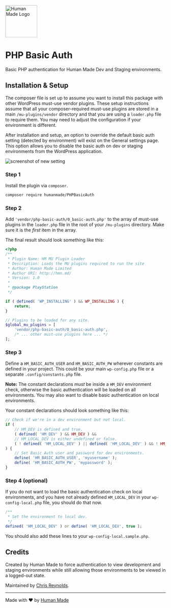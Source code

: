 <img src="https://humanmade.com/content/themes/humanmade/lib/hm-pattern-library/assets/images/logos/logo-red.svg" width="100" alt="Human Made Logo" />

# PHP Basic Auth
Basic PHP authentication for Human Made Dev and Staging environments.


## Installation & Setup
The composer file is set up to assume you want to install this package with other WordPress must-use vendor plugins. These setup instructions assume that all your composer-required must-use plugins are stored in a main `/mu-plugins/vendor` directory and that you are using a `loader.php` file to require them. You may need to adjust the configuration if your environment is different.

After installation and setup, an option to override the default basic auth setting (detected by environment) will exist on the General settings page. This option allows you to disable the basic auth on dev or staging environments from the WordPress application.

![screenshot of new setting](https://uc6f2b9f772644593e50f53e8473.previews.dropboxusercontent.com/p/thumb/AAqOi2KvI8SH00NPsiN1nI5jXBMQ46n1zu2KfHPJrIcSeJ9xheLLiDIOS1KFWbycOI-c5wIBDP5hSOXRYoPevZMTDUSkzoF8Gf5AJAydyU7PXvGZtniwjjP-Jhq63a2k5QveU0q3dvtYwvk6VTvghdN-SN0Nwtjlx3WmKA7WXwd2PHGnZ-tEUU2h7ZegArIjSaT3oy64AnP_JoHm_Wqp4FZ4h4RN6tqAvuQeVSqKyI20ReQeSDNyTFWTP-9BHmV1g3Fpvst2KYfo7kwnBARhKct_C8z-wnyegeUqD0V9nfdWLHqYOceubrbS640ommmPksyhUydaj5ML-AYqKr9Kd57iXLezzpFk20ZeTaVwNylmBgub10R2vGWJKIQzXCGw0ceJAN2pF0TOFPmz-BOln2S0tF8WugTeGTUX6fBxNt3-5HF-73xBL5NJnJrGKZjSS8m0noC3Q4J2Ezyi4Q5zGXL_je8wbFcVdAwOq0exXjlT1Q/p.png?fv_content=true)

### Step 1
Install the plugin via `composer`.

```bash
composer require humanmade/PHPBasicAuth
```

### Step 2
Add `'vendor/php-basic-auth/0_basic-auth.php'` to the array of must-use plugins in the `loader.php` file in the root of your `/mu-plugins` directory. Make sure it is the _first_ item in the array.

The final result should look something like this:

```php
<?php
/**
 * Plugin Name: HM MU Plugin Loader
 * Description: Loads the MU plugins required to run the site
 * Author: Human Made Limited
 * Author URI: http://hmn.md/
 * Version: 1.0
 *
 * @package PlayStation
 */

if ( defined( 'WP_INSTALLING' ) && WP_INSTALLING ) {
	return;
}

// Plugins to be loaded for any site.
$global_mu_plugins = [
	'vendor/php-basic-auth/0_basic-auth.php',
	/* ... other must-use plugins here ... */
];
```

### Step 3
Define a `HM_BASIC_AUTH_USER` and `HM_BASIC_AUTH_PW` wherever constants are defined in your project. This could be your main `wp-config.php` file or a separate `.config/constants.php` file. 

**Note:** The constant declarations _must_ be inside a `HM_DEV` environment check, otherwise the basic authentication will be loaded on all environments. You may also want to disable basic authentication on local environments. 

Your constant declarations should look something like this:

```php
// Check if we're in a dev environment but not local.
if (
	// HM_DEV is defined and true.
	( defined( 'HM_DEV' ) && HM_DEV ) &&
	// HM_LOCAL_DEV is either undefined or false.
	( ! defined( 'HM_LOCAL_DEV' ) || defined( 'HM_LOCAL_DEV' ) && ! HM_LOCAL_DEV )
) {
	// Set Basic Auth user and password for dev environments.
	define( 'HM_BASIC_AUTH_USER', 'myusername' );
	define( 'HM_BASIC_AUTH_PW', 'mypassword' );
}
```

### Step 4 (optional)
If you do not want to load the basic authentication check on local environments, and you have not already defined `HM_LOCAL_DEV` in your `wp-config-local.php` file, you should do that now.

```php
/**
 * Set the environment to local dev.
 */
defined( 'HM_LOCAL_DEV' ) or define( 'HM_LOCAL_DEV', true );
```

You should also add these lines to your `wp-config-local.sample.php`.

## Credits

Created by Human Made to force authentication to view development and staging environments while still allowing those environments to be viewed in a logged-out state.

Maintained by [Chris Reynolds](https://github.com/jazzsequence).

---------------------

Made with ❤️ by [Human Made](https://humanmade.com)
